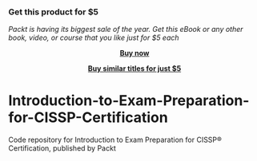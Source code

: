 
### Get this product for $5

<i>Packt is having its biggest sale of the year. Get this eBook or any other book, video, or course that you like just for $5 each</i>


<b><p align='center'>[Buy now](https://packt.link/9781838640279)</p></b>


<b><p align='center'>[Buy similar titles for just $5](https://subscription.packtpub.com/search)</p></b>


# Introduction-to-Exam-Preparation-for-CISSP-Certification
Code repository for Introduction to Exam Preparation for CISSP®️ Certification, published by Packt
